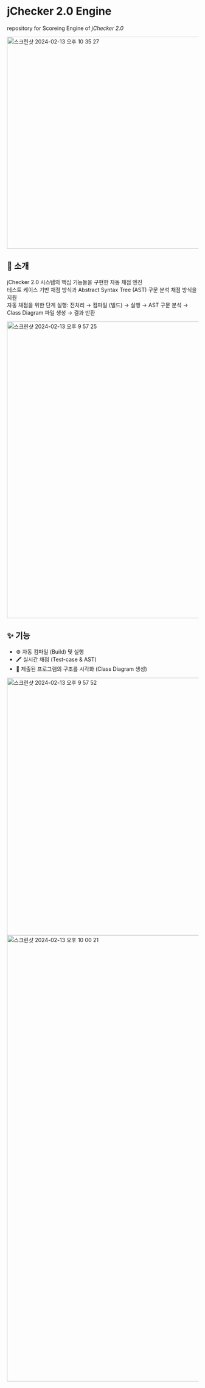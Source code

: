 # jChecker 2.0 Engine

repository for Scoreing Engine of _jChecker 2.0_

<img width="555" alt="스크린샷 2024-02-13 오후 10 35 27" src="https://github.com/seojueunn/jChecker-2.0-Front/assets/79799635/e038e32c-ee40-4d5d-ac03-8110894d1887">

## 👋 소개
jChecker 2.0 시스템의 핵심 기능들을 구현한 자동 채점 엔진 <br>
테스트 케이스 기반 채점 방식과 Abstract Syntax Tree (AST) 구문 분석 채점 방식을 지원 <br>
자동 채점을 위한 단계 실행: 전처리 → 컴파일 (빌드) → 실행 → AST 구문 분석 → Class Diagram 파일 생성 → 결과 반환 <br>

<img width="777" alt="스크린샷 2024-02-13 오후 9 57 25" src="https://github.com/seojueunn/jChecker-2.0-Engine/assets/79799635/362f7de4-2d17-4adc-b588-91218cc3511b">

## ✨ 기능
- ⚙️ 자동 컴파일 (Build) 및 실행
- 🖍️ 실시간 채점 (Test-case & AST)
- 📑 제출된 프로그램의 구조를 시각화 (Class Diagram 생성)

<img width="674" alt="스크린샷 2024-02-13 오후 9 57 52" src="https://github.com/seojueunn/jChecker-2.0-Engine/assets/79799635/452ec76d-67a0-442f-b3b1-538256909c79">

<img width="1169" alt="스크린샷 2024-02-13 오후 10 00 21" src="https://github.com/seojueunn/jChecker-2.0-Engine/assets/79799635/d3edd138-710b-4a6c-98d0-d4939a92ff3d">
